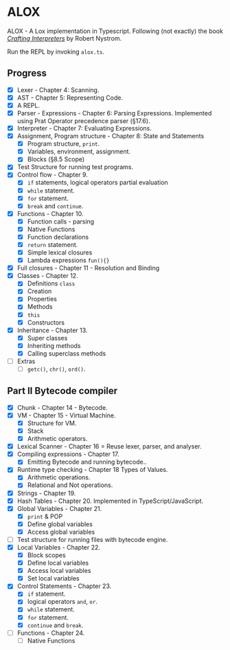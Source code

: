 # ALOX

ALOX - A Lox implementation in Typescript. Following (not exactly) the book [_Crafting Interpreters_](http://www.craftinginterpreters.com/) by Robert Nystrom.

Run the REPL by invoking `alox.ts`.

## Progress

- [x] Lexer - Chapter 4: Scanning.
- [x] AST - Chapter 5: Representing Code.
- [x] A REPL.
- [x] Parser - Expressions - Chapter 6: Parsing Expressions. Implemented using Prat Operator precedence parser (§17.6).
- [x] Interpreter - Chapter 7: Evaluating Expressions.
- [x] Assignment, Program structure - Chapter 8: State and Statements
  - [x] Program structure, `print`.
  - [x] Variables, environment, assignment.
  - [x] Blocks (§8.5 Scope)
- [x] Test Structure for running test programs.
- [x] Control flow - Chapter 9.
  - [x] `if` statements, logical operators partial evaluation
  - [x] `while` statement.
  - [x] `for` statement.
  - [x] `break` and `continue`.
- [x] Functions - Chapter 10.
  - [x] Function calls - parsing
  - [x] Native Functions
  - [x] Function declarations
  - [x] `return` statement.
  - [x] Simple lexical closures
  - [x] Lambda expressions `fun(){}`
- [x] Full closures - Chapter 11 - Resolution and Binding
- [x] Classes - Chapter 12.
  - [x] Definitions `class`
  - [x] Creation
  - [x] Properties
  - [x] Methods
  - [x] `this`
  - [x] Constructors
- [x] Inheritance - Chapter 13.
  - [x] Super classes
  - [x] Inheriting methods
  - [x] Calling superclass methods
- [ ] Extras
  - [ ] `getc()`, `chr()`, `ord()`.

## Part II Bytecode compiler

- [x] Chunk - Chapter 14 - Bytecode.
- [x] VM - Chapter 15 - Virtual Machine.
  - [x] Structure for VM.
  - [x] Stack
  - [x] Arithmetic operators.
- [x] Lexical Scanner - Chapter 16 = Reuse lexer, parser, and analyser.
- [x] Compiling expressions - Chapter 17.
  - [x] Emitting Bytecode and running bytecode..
- [x] Runtime type checking - Chapter 18 Types of Values.
  - [x] Arithmetic operations.
  - [x] Relational and Not operations.
- [x] Strings - Chapter 19.
- [x] Hash Tables - Chapter 20. Implemented in TypeScript/JavaScript.
- [x] Global Variables - Chapter 21.
  - [x] `print` & POP
  - [x] Define global variables
  - [x] Access global variables
- [ ] Test structure for running files with bytecode engine.
- [x] Local Variables - Chapter 22.
  - [x] Block scopes
  - [x] Define local variables
  - [x] Access local variables
  - [x] Set local variables
- [x] Control Statements - Chapter 23.
  - [x] `if` statement.
  - [x] logical operators `and`, `or`.
  - [x] `while` statement.
  - [x] `for` statement.
  - [x] `continue` and `break`.
- [ ] Functions - Chapter 24.
  - [ ] Native Functions
